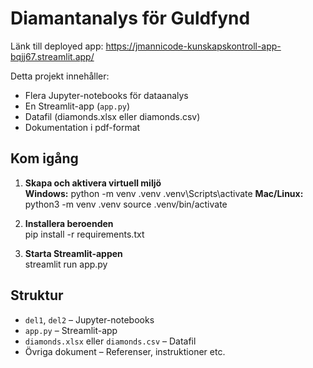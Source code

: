 # Diamantanalys för Guldfynd

Länk till deployed app: https://jmannicode-kunskapskontroll-app-bqjj67.streamlit.app/

Detta projekt innehåller:  
- Flera Jupyter-notebooks för dataanalys  
- En Streamlit-app (`app.py`)  
- Datafil (diamonds.xlsx eller diamonds.csv)  
- Dokumentation i pdf-format  

## Kom igång

1. **Skapa och aktivera virtuell miljö**  
   **Windows:**
python -m venv .venv
.venv\Scripts\activate
**Mac/Linux:**
python3 -m venv .venv
source .venv/bin/activate

2. **Installera beroenden**  
pip install -r requirements.txt


3. **Starta Streamlit-appen**  
streamlit run app.py


## Struktur

- `del1`, `del2` – Jupyter-notebooks  
- `app.py` – Streamlit-app  
- `diamonds.xlsx` eller `diamonds.csv` – Datafil  
- Övriga dokument – Referenser, instruktioner etc.
